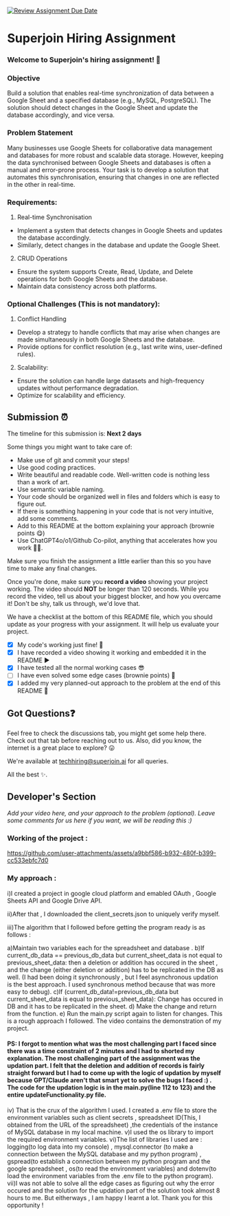 [![Review Assignment Due Date](https://classroom.github.com/assets/deadline-readme-button-22041afd0340ce965d47ae6ef1cefeee28c7c493a6346c4f15d667ab976d596c.svg)](https://classroom.github.com/a/AHFn7Vbn)

# Superjoin Hiring Assignment

### Welcome to Superjoin's hiring assignment! 🚀

### Objective

Build a solution that enables real-time synchronization of data between a Google Sheet and a specified database (e.g., MySQL, PostgreSQL). The solution should detect changes in the Google Sheet and update the database accordingly, and vice versa.

### Problem Statement

Many businesses use Google Sheets for collaborative data management and databases for more robust and scalable data storage. However, keeping the data synchronised between Google Sheets and databases is often a manual and error-prone process. Your task is to develop a solution that automates this synchronisation, ensuring that changes in one are reflected in the other in real-time.

### Requirements:

1. Real-time Synchronisation

- Implement a system that detects changes in Google Sheets and updates the database accordingly.
- Similarly, detect changes in the database and update the Google Sheet.

2. CRUD Operations

- Ensure the system supports Create, Read, Update, and Delete operations for both Google Sheets and the database.
- Maintain data consistency across both platforms.

### Optional Challenges (This is not mandatory):

1. Conflict Handling

- Develop a strategy to handle conflicts that may arise when changes are made simultaneously in both Google Sheets and the database.
- Provide options for conflict resolution (e.g., last write wins, user-defined rules).

2. Scalability:

- Ensure the solution can handle large datasets and high-frequency updates without performance degradation.
- Optimize for scalability and efficiency.

## Submission ⏰

The timeline for this submission is: **Next 2 days**

Some things you might want to take care of:

- Make use of git and commit your steps!
- Use good coding practices.
- Write beautiful and readable code. Well-written code is nothing less than a work of art.
- Use semantic variable naming.
- Your code should be organized well in files and folders which is easy to figure out.
- If there is something happening in your code that is not very intuitive, add some comments.
- Add to this README at the bottom explaining your approach (brownie points 😋)
- Use ChatGPT4o/o1/Github Co-pilot, anything that accelerates how you work 💪🏽.

Make sure you finish the assignment a little earlier than this so you have time to make any final changes.

Once you're done, make sure you **record a video** showing your project working. The video should **NOT** be longer than 120 seconds. While you record the video, tell us about your biggest blocker, and how you overcame it! Don't be shy, talk us through, we'd love that.

We have a checklist at the bottom of this README file, which you should update as your progress with your assignment. It will help us evaluate your project.

- [x] My code's working just fine! 🥳
- [X] I have recorded a video showing it working and embedded it in the README ▶️
- [x] I have tested all the normal working cases 😎
- [ ] I have even solved some edge cases (brownie points) 💪
- [X] I added my very planned-out approach to the problem at the end of this README 📜

## Got Questions❓

Feel free to check the discussions tab, you might get some help there. Check out that tab before reaching out to us. Also, did you know, the internet is a great place to explore? 😛

We're available at techhiring@superjoin.ai for all queries.

All the best ✨.

## Developer's Section

_Add your video here, and your approach to the problem (optional). Leave some comments for us here if you want, we will be reading this :)_

### Working of the project :  

https://github.com/user-attachments/assets/a9bbf586-b932-480f-b399-cc533ebfc7d0  

### My approach : 
i)I created a project in google cloud platform and emabled OAuth , Google Sheets API and Google Drive API. 

ii)After that , I downloaded the client_secrets.json to uniquely verify myself. 

iii)The algorithm that I followed before getting the program ready is as follows : 

a)Maintain two variables each for the spreadsheet and database . 
b)If current_db_data == previous_db_data but current_sheet_data is not equal to previous_sheet_data: 
    then a deletion or addition has occured in the sheet , and the change (either deletion or addition) has to be replicated in the DB as well. (I had been doing it synchronously , but I feel 
    asynchronous updation is the best approach. I used synchronous method because that was more easy to debug). 
c)If (current_db_data!=previous_db_data but current_sheet_data is equal to previous_sheet_data): 
Change has occured in DB and it has to be replicated in the sheet. 
d) Make the change and return from the function. 
e) Run the main.py script again to listen for changes. 
This is a rough approach I followed. The video contains the demonstration of my project. 

#### PS: I forgot to mention what was the most challenging part I faced since there was a time constraint of 2 minutes and I had to shorted my explanation. The most challenging part of the assignment was the updation part. I felt that the deletion and addition of records is fairly straight forward but I had to come up with the logic of updation by myself because GPT/Claude aren't that smart yet to solve the bugs I faced :) . The code for the updation logic is in the main.py(line 112 to 123) and the entire updateFunctionality.py file. 

iv) That is the crux of the algorithm I used. I created a .env file to store the environment variables such as client secrets , spreadsheet ID(This, I obtained from the URL of the spreadsheet) ,the credentials of the instance of MySQL database in my local machine. 
v)I used the os library to import the required environment variables. 
vi)The list of libraries I used are : 
  logging(to log data into my console) , mysql.connector (to make a connection between the MySQL database and my python program) , gspread(to establish a connection between my python program and the google spreadsheet , os(to read the environment variables) and dotenv(to load the environment variables from the .env file to the python program). 
vii)I was not able to solve all the edge cases as figuring out why the error occured and the solution for the updation part of the solution took almost 8 hours to me. But eitherways , I am happy I learnt a lot. 
Thank you for this opportunity ! 
